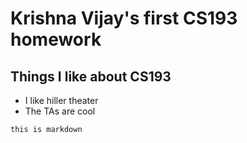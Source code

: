 # Krishna Vijay's first CS193 homework

## Things I like about CS193
- I like hiller theater
- The TAs are cool


```
this is markdown
```

